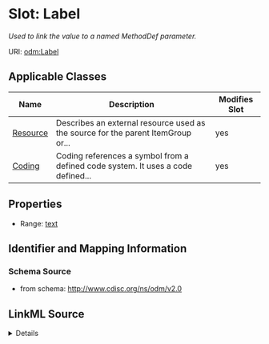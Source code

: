 # Slot: Label


_Used to link the value to a named MethodDef parameter._



URI: [odm:Label](http://www.cdisc.org/ns/odm/v2.0/Label)



<!-- no inheritance hierarchy -->




## Applicable Classes

| Name | Description | Modifies Slot |
| --- | --- | --- |
[Resource](Resource.md) | Describes an external resource used as the source for the parent ItemGroup or... |  yes  |
[Coding](Coding.md) | Coding references a symbol from a defined code system. It uses a code defined... |  yes  |







## Properties

* Range: [text](text.md)





## Identifier and Mapping Information







### Schema Source


* from schema: http://www.cdisc.org/ns/odm/v2.0




## LinkML Source

<details>
```yaml
name: Label
description: Used to link the value to a named MethodDef parameter.
from_schema: http://www.cdisc.org/ns/odm/v2.0
rank: 1000
alias: Label
domain_of:
- Resource
- Coding
range: text

```
</details>